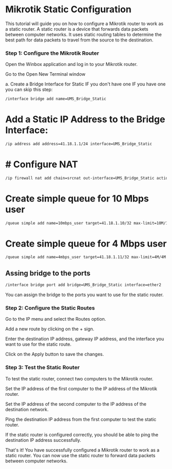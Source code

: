 # Mikrotik Static Configuration

This tutorial will guide you on how to configure a Mikrotik router to work as a static router. A static router is a device that forwards data packets between computer networks. It uses static routing tables to determine the best path for data packets to travel from the source to the destination.



### Step 1: Configure the Mikrotik Router


Open the Winbox application and log in to your Mikrotik router.

Go to the Open New Terminal window 

a. Create a Bridge Interface for Static IF you don't have one IF you have one you can skip this step:

```bash
/interface bridge add name=UMS_Bridge_Static
```

# Add a Static IP Address to the Bridge Interface:

```bash
/ip address add address=41.18.1.1/24 interface=UMS_Bridge_Static
```


# # Configure NAT
  
  ```bash
/ip firewall nat add chain=srcnat out-interface=UMS_Bridge_Static action=masquerade
```



# Create simple queue for 10 Mbps user

```bash
/queue simple add name=10mbps_user target=41.18.1.10/32 max-limit=10M/10M
```


# Create simple queue for 4 Mbps user

```bash
/queue simple add name=4mbps_user target=41.18.1.11/32 max-limit=4M/4M
```


## Assing bridge to the ports

```bash
/interface bridge port add bridge=UMS_Bridge_Static interface=ether2
```

You can assign the bridge to the ports you want to use for the static router.

### Step 2: Configure the Static Routes

Go to the IP menu and select the Routes option.

Add a new route by clicking on the + sign.

Enter the destination IP address, gateway IP address, and the interface you want to use for the static route.

Click on the Apply button to save the changes.

### Step 3: Test the Static Router

To test the static router, connect two computers to the Mikrotik router.

Set the IP address of the first computer to the IP address of the Mikrotik router.

Set the IP address of the second computer to the IP address of the destination network.

Ping the destination IP address from the first computer to test the static router.

If the static router is configured correctly, you should be able to ping the destination IP address successfully.

That's it! You have successfully configured a Mikrotik router to work as a static router. You can now use the static router to forward data packets between computer networks.

```














